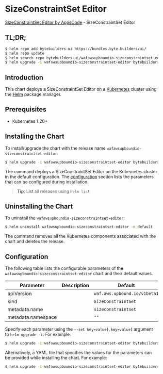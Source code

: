 # SizeConstraintSet Editor

[SizeConstraintSet Editor by AppsCode](https://byte.builders) - SizeConstraintSet Editor

## TL;DR;

```bash
$ helm repo add bytebuilders-ui https://bundles.byte.builders/ui/
$ helm repo update
$ helm search repo bytebuilders-ui/wafawsupboundio-sizeconstraintset-editor --version=v0.4.18
$ helm upgrade -i wafawsupboundio-sizeconstraintset-editor bytebuilders-ui/wafawsupboundio-sizeconstraintset-editor -n default --create-namespace --version=v0.4.18
```

## Introduction

This chart deploys a SizeConstraintSet Editor on a [Kubernetes](http://kubernetes.io) cluster using the [Helm](https://helm.sh) package manager.

## Prerequisites

- Kubernetes 1.20+

## Installing the Chart

To install/upgrade the chart with the release name `wafawsupboundio-sizeconstraintset-editor`:

```bash
$ helm upgrade -i wafawsupboundio-sizeconstraintset-editor bytebuilders-ui/wafawsupboundio-sizeconstraintset-editor -n default --create-namespace --version=v0.4.18
```

The command deploys a SizeConstraintSet Editor on the Kubernetes cluster in the default configuration. The [configuration](#configuration) section lists the parameters that can be configured during installation.

> **Tip**: List all releases using `helm list`

## Uninstalling the Chart

To uninstall the `wafawsupboundio-sizeconstraintset-editor`:

```bash
$ helm uninstall wafawsupboundio-sizeconstraintset-editor -n default
```

The command removes all the Kubernetes components associated with the chart and deletes the release.

## Configuration

The following table lists the configurable parameters of the `wafawsupboundio-sizeconstraintset-editor` chart and their default values.

|     Parameter      | Description |                 Default                 |
|--------------------|-------------|-----------------------------------------|
| apiVersion         |             | <code>waf.aws.upbound.io/v1beta1</code> |
| kind               |             | <code>SizeConstraintSet</code>          |
| metadata.name      |             | <code>sizeconstraintset</code>          |
| metadata.namespace |             | <code>""</code>                         |


Specify each parameter using the `--set key=value[,key=value]` argument to `helm upgrade -i`. For example:

```bash
$ helm upgrade -i wafawsupboundio-sizeconstraintset-editor bytebuilders-ui/wafawsupboundio-sizeconstraintset-editor -n default --create-namespace --version=v0.4.18 --set apiVersion=waf.aws.upbound.io/v1beta1
```

Alternatively, a YAML file that specifies the values for the parameters can be provided while
installing the chart. For example:

```bash
$ helm upgrade -i wafawsupboundio-sizeconstraintset-editor bytebuilders-ui/wafawsupboundio-sizeconstraintset-editor -n default --create-namespace --version=v0.4.18 --values values.yaml
```
